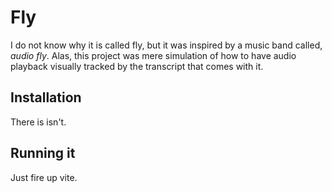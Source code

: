 # Fly

I do not know why it is called fly, but it was inspired by a music band called, *audio fly*. Alas, this project was mere simulation of how to have audio playback visually tracked by the transcript that comes with it.

## Installation

There is isn't.

## Running it

Just fire up vite.
